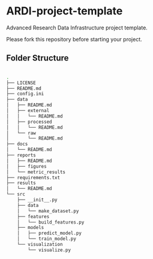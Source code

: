 # ARDI-project-template
Advanced Research Data Infrastructure project template.


Please fork this repository before starting your project.

## Folder Structure
```bash

.
├── LICENSE
├── README.md
├── config.ini
├── data
│   ├── README.md
│   ├── external
│   │   └── README.md
│   ├── processed
│   │   └── README.md
│   └── raw
│       └── README.md
├── docs
│   └── README.md
├── reports
│   ├── README.md
│   ├── figures
│   └── metric_results
├── requirements.txt
├── results
│   └── README.md
└── src
    ├── __init__.py
    ├── data
    │   └── make_dataset.py
    ├── features
    │   └── build_features.py
    ├── models
    │   ├── predict_model.py
    │   └── train_model.py
    └── visualization
        └── visualize.py

```
